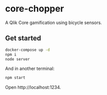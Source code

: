 # core-chopper

A Qlik Core gamification using bicycle sensors.

## Get started

```bash
docker-compose up -d
npm i
node server
```

And in another terminal:

```bash
npm start
```

Open http://localhost:1234.
